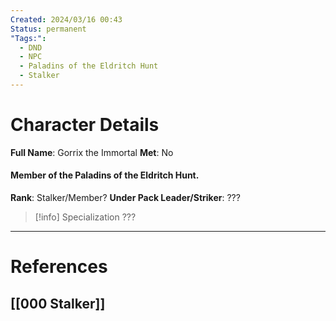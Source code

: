 ```yaml
---
Created: 2024/03/16 00:43
Status: permanent
"Tags:":
  - DND
  - NPC
  - Paladins of the Eldritch Hunt
  - Stalker
---
```

# Character Details
**Full Name**: Gorrix the Immortal
**Met**: No
#### Member of the Paladins of the Eldritch Hunt.
**Rank**: Stalker/Member?
**Under Pack Leader/Striker**: ???

> [!info] Specialization
???

---
# References
## [[000 Stalker]]
